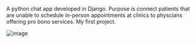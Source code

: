 A python chat app developed in Django. Purpose is connect patients that are unable to schedule in-person appointments at clinics 
to physcians offering pro bono services. My first project. 


![image](/Desktop/homepage.png)

